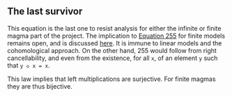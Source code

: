 ## The last survivor

This equation is the last one to resist analysis for either the infinite or finite magma part of the project.  The implication to [Equation 255](https://teorth.github.io/equational_theories/implications/?255&finite) for finite models remains open, and is discussed [here](https://leanprover.zulipchat.com/#narrow/channel/458659-Equational/topic/FINITE.3A.20677.20-.3E.20255).  It is immune to linear models and the cohomological approach.  On the other hand, 255 would follow from right cancellability, and even from the existence, for all `x`, of an element `y` such that `y ◇ x = x`.

This law implies that left multiplications are surjective.  For finite magmas they are thus bijective.
